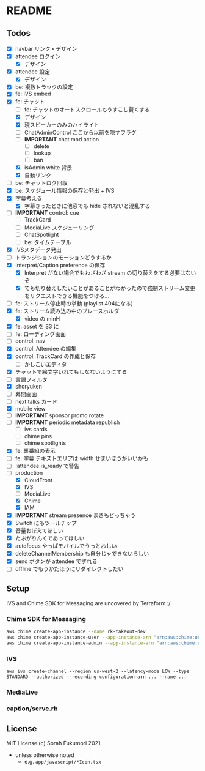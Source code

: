 # README


## Todos

- [x] navbar リンク・デザイン
- [x] attendee ログイン
  - [x] デザイン
- [x] attendee 設定
  - [x] デザイン
- [x] be: 複数トラックの設定
- [x] fe: IVS embed
- [x] fe: チャット
  - [ ] fe: チャットのオートスクロールもうすこし賢くする
  - [x] デザイン
  - [x] 現スピーカーのみのハイライト
  - [ ] ChatAdminControl ここから以前を隠すフラグ
  - [ ] __IMPORTANT__ chat mod action
    - [ ] delete
    - [ ] lookup
    - [ ] ban 
  - [x] isAdmin white 背景
  - [x] 自動リンク
- [ ] be: チャットログ回収
- [x] be: スケジュール情報の保存と発出 + IVS
- [x] 字幕考える
  - [x] 字幕きったときに他窓でも hide されないと混乱する
- [ ] __IMPORTANT__ control: cue
  - [ ] TrackCard
  - [ ] MediaLive スケジューリング
  - [ ] ChatSpotlight
  - [ ] be: タイムテーブル
- [x] IVSメタデータ発出
- [ ] トランジションのモーションどうするか
- [x] Interpret/Caption preference の保存
  - [x] Interpret がない場合でもわざわざ stream の切り替えをする必要はないぞ
  - [x] でも切り替えしたいことがあることがわかったので強制ストリーム変更をリクエストできる機能をつける…
- [ ] fe: ストリーム停止時の挙動 (playlist 404になる)
- [x] fe: ストリーム読み込み中のプレースホルダ
  - [x] video の minH
- [x] fe: asset を S3 に
- [ ] fe: ローディング画面
- [ ] control: nav
- [x] control: Attendee の編集
- [x] control: TrackCard の作成と保存
  - [ ] かしこいエディタ
- [x] チャットで絵文字いれてもしなないようにする
- [ ] 言語フィルタ
- [x] shoryuken
- [ ] 幕間画面
- [ ] next talks カード
- [x] mobile view
- [ ] __IMPORTANT__ sponsor promo rotate
- [ ] __IMPORTANT__ periodic metadata republish 
  - [ ] ivs cards
  - [ ] chime pins
  - [ ] chime spotlights
- [x] fe: 裏番組の表示
- [ ] fe: 字幕 テキストエリアは width せまいほうがいいかも
- [ ] !attendee.is_ready で警告
- [ ] production
  - [x] CloudFront
  - [x] IVS
  - [ ] MediaLive
  - [x] Chime
  - [x] IAM
- [x] __IMPORTANT__ stream presence まきもどっちゃう
- [x] Switch にもツールチップ
- [x] 音量おぼえてほしい
- [x] たぶがりんくであってほしい
- [x] autofocus やっぱモバイルでうっとおしい
- [x] deleteChannelMembership も自分じゃできないらしい
- [x] send ボタンが attendee でずれる
- [ ] offline でもうかたほうにリダイレクトしたい

## Setup

IVS and Chime SDK for Messaging are uncovered by Terraform :/

### Chime SDK for Messaging

```sh
aws chime create-app-instance --name rk-takeout-dev
aws chime create-app-instance-user --app-instance-arn "arn:aws:chime:us-east-1:005216166247:app-instance/0e09042d-8e87-4b2f-a25b-d71a0e604443" --app-instance-user-id app --name app
aws chime create-app-instance-admin --app-instance-arn "arn:aws:chime:us-east-1:005216166247:app-instance/0e09042d-8e87-4b2f-a25b-d71a0e604443" --app-instance-admin-arn arn:aws:chime:us-east-1:005216166247:app-instance/0e09042d-8e87-4b2f-a25b-d71a0e604443/user/app
```

### IVS

```
aws ivs create-channel --region us-west-2 --latency-mode LOW --type STANDARD --authorized --recording-configuration-arn ... --name ...
```

### MediaLive

### caption/serve.rb

## License

MIT License (c) Sorah Fukumori 2021

- unless otherwise noted
  - e.g. `app/javascript/*Icon.tsx`
